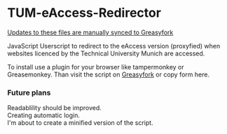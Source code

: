 # TUM-eAccess-Redirector
[Updates to these files are manually synced to Greasyfork](https://greasyfork.org/en/scripts/21778-tum-eaccess-redirector)

JavaScript Userscript to redirect to the eAccess version (proxyfied) when websites licenced by the Technical University Munich are accessed.

To install use a plugin for your browser like tampermonkey or Greasemonkey. Than visit the script on [Greasyfork](https://greasyfork.org/en/scripts/21778-tum-eaccess-redirector) or copy form here.

### Future plans
Readablility should be improved. <br>
Creating automatic login. <br>
I'm about to create a minified version of the script.


